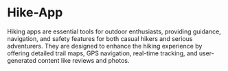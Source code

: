 # Hike-App
Hiking apps are essential tools for outdoor enthusiasts, providing guidance, navigation, and safety features for both casual hikers and serious adventurers. They are designed to enhance the hiking experience by offering detailed trail maps, GPS navigation, real-time tracking, and user-generated content like reviews and photos.
